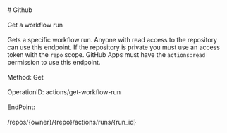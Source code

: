 <br>#     Github</br>
<br>Get a workflow run</br>
<br>Gets a specific workflow run. Anyone with read access to the repository can use this endpoint. If the repository is private you must use an access token with the `repo` scope. GitHub Apps must have the `actions:read` permission to use this endpoint.</br>
<br>Method: Get</br>
<br>OperationID: actions/get-workflow-run</br>
<br>EndPoint:</br>
<br>/repos/{owner}/{repo}/actions/runs/{run_id}</br>
